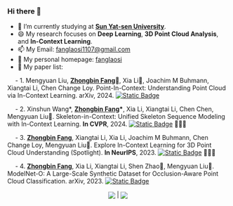 ### Hi there 👋

<!--
**fanglaosi/fanglaosi** is a ✨ _special_ ✨ repository because its `README.md` (this file) appears on your GitHub profile.

Here are some ideas to get you started:

- 🔭 I’m currently working on ...
- 🌱 I’m currently learning ...
- 👯 I’m looking to collaborate on ...
- 🤔 I’m looking for help with ...
- 💬 Ask me about ...
- 📫 How to reach me: ...
- 😄 Pronouns: ...
- ⚡ Fun fact: ...
图标网页: https://shields.io/badges/static-badge
-->

- 🌱 I’m currently studying at **[Sun Yat-sen University](https://www.sysu.edu.cn/)**.
- 😄 My research focuses on **Deep Learning**, **3D Point Cloud Analysis**, and **In-Context Learning**.
- 📫 My Email: fanglaosi1107@gmail.com
- 🤔 My personal homepage: [fanglaosi](https://fanglaosi.github.io/)
- 📕 My paper list:


&emsp; - 1. Mengyuan Liu, **[Zhongbin Fang](https://fanglaosi.github.io/)📧**, Xia Li📧, Joachim M Buhmann, Xiangtai Li, Chen Change Loy. Point-In-Context: Understanding Point Cloud via In-Context Learning. arXiv, 2024. [![Static Badge](https://img.shields.io/badge/Paper-PDF-blue)](https://arxiv.org/pdf/2404.12352.pdf) 

&emsp; - 2. Xinshun Wang*, <strong>[Zhongbin Fang](https://fanglaosi.github.io/)*</strong>, Xia Li, Xiangtai Li, Chen Chen, Mengyuan Liu📧. Skeleton-in-Context: Unified Skeleton Sequence Modeling with In-Context Learning. **In CVPR**, 2024. [![Static Badge](https://img.shields.io/badge/Paper-PDF-green)](https://arxiv.org/pdf/2312.03703.pdf) 🎉🎉🎉

&emsp; - 3. **[Zhongbin Fang](https://fanglaosi.github.io/)**, Xiangtai Li, Xia Li, Joachim M Buhmann, Chen Change Loy, Mengyuan Liu📧. Explore In-Context Learning for 3D Point Cloud Understanding 
(Spotlight). **In NeurIPS**, 2023. [![Static Badge](https://img.shields.io/badge/Paper-PDF-red)](https://arxiv.org/pdf/2306.08659.pdf) 🎉🎉🎉

&emsp; - 4. **[Zhongbin Fang](https://fanglaosi.github.io/)**, Xia Li, Xiangtai Li, Shen Zhao📧, Mengyuan Liu📧. ModelNet-O: A Large-Scale Synthetic Dataset for Occlusion-Aware Point Cloud Classification. arXiv, 2023. [![Static Badge](https://img.shields.io/badge/Paper-PDF-yellow)](https://arxiv.org/pdf/2401.08210.pdf)

<p align="center">
<a> <img align="center" src="https://github-readme-stats.vercel.app/api?username=fanglaosi&include_all_commits=true&count_private-true&custom_title=fanglaosi'%20GitHub%20Stats&line_height=30&show_icons=true&hide_border=true&bg_color=192133&title_color=efb752&icon_color=efb752&text_color=70bed9">
</a> |
<a> <img align="center" src="https://github-readme-stats.vercel.app/api/top-langs/?username=fanglaosi&layout=compact&hide_border=true&bg_color=192133&title_color=efb752&icon_color=efb752&text_color=70bed9">
</a> 
</p>
